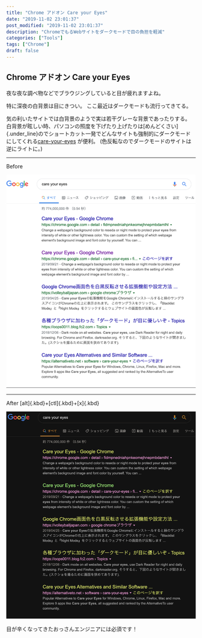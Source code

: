 ```yaml
---
title: "Chrome アドオン Care your Eyes"
date: "2019-11-02 23:01:37"
post_modified: "2019-11-02 23:01:37"
description: "ChromeでもるWebサイトをダークモードで目の負担を軽減"
categories: ["Tools"]
tags: ["Chrome"]
draft: false
---
```


## Chrome アドオン Care your Eyes

夜な夜な調べ物などでブラウジングしていると目が疲れますよね。

特に深夜の白背景は目にきつい。 ここ最近はダークモードも流行ってきてる。

気の利いたサイトでは白背景のようで実は若干グレーな背景であったりする。 白背景が眩しい時、パソコンの照度を下げたり上げたりは[めんどくさい]
{.under_line}のでショートカット一発でどんなサイトも強制的にダークモードにしてくれる[care-your-eyes](https://chrome.google.com/webstore/detail/care-your-eyes/fidmpnedniahpnkeomejhnepmbdamlhlhttp:// "Care your Eyes")
が便利。
(色反転なのでダークモードのサイトは逆にライトに。)

---

Before

![image](images/スクリーンショット-2019-10-01-15.47.43.png)

---

After
[alt]{.kbd}+[ctl]{.kbd}+[x]{.kbd}

![image](images/スクリーンショット-2019-10-01-15.48.02.png)

目が辛くなってきたおっさんエンジニアには必須です！
